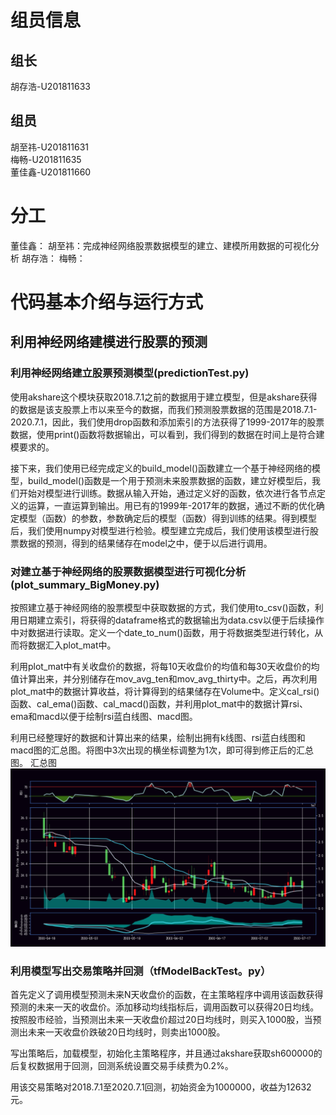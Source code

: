 # 组员信息  
## 组长  
胡存浩-U201811633  
## 组员  
胡至祎-U201811631  
梅畅-U201811635  
董佳鑫-U201811660  

# 分工
董佳鑫：
胡至祎：完成神经网络股票数据模型的建立、建模所用数据的可视化分析
胡存浩：
梅畅：

# 代码基本介绍与运行方式
## 利用神经网络建模进行股票的预测
### 利用神经网络建立股票预测模型(predictionTest.py)
使用akshare这个模块获取2018.7.1之前的数据用于建立模型，但是akshare获得的数据是该支股票上市以来至今的数据，而我们预测股票数据的范围是2018.7.1-2020.7.1，因此，我们使用drop函数和添加索引的方法获得了1999-2017年的股票数据，使用print()函数将数据输出，可以看到，我们得到的数据在时间上是符合建模要求的。 

接下来，我们使用已经完成定义的build_model()函数建立一个基于神经网络的模型，build_model()函数是一个用于预测未来股票数据的函数，建立好模型后，我们开始对模型进行训练。数据从输入开始，通过定义好的函数，依次进行各节点定义的运算，一直运算到输出。用已有的1999年-2017年的数据，通过不断的优化确定模型（函数）的参数，参数确定后的模型（函数）得到训练的结果。得到模型后，我们使用numpy对模型进行检验。模型建立完成后，我们使用该模型进行股票数据的预测，得到的结果储存在model之中，便于以后进行调用。

### 对建立基于神经网络的股票数据模型进行可视化分析(plot_summary_BigMoney.py)
按照建立基于神经网络的股票模型中获取数据的方式，我们使用to_csv()函数，利用日期建立索引，将获得的dataframe格式的数据输出为data.csv以便于后续操作中对数据进行读取。定义一个date_to_num()函数，用于将数据类型进行转化，从而将数据汇入plot_mat中。

利用plot_mat中有关收盘价的数据，将每10天收盘价的均值和每30天收盘价的均值计算出来，并分别储存在mov_avg_ten和mov_avg_thirty中。之后，再次利用plot_mat中的数据计算收益，将计算得到的结果储存在Volume中。定义cal_rsi()函数、cal_ema()函数、cal_macd()函数，并利用plot_mat中的数据计算rsi、ema和macd以便于绘制rsi蓝白线图、macd图。

利用已经整理好的数据和计算出来的结果，绘制出拥有k线图、rsi蓝白线图和macd图的汇总图。将图中3次出现的横坐标调整为1次，即可得到修正后的汇总图。
汇总图![](对建立基于神经网络的数据模型的数据进行可视化分析.png)

### 利用模型写出交易策略并回测（tfModelBackTest。py）
首先定义了调用模型预测未来N天收盘价的函数，在主策略程序中调用该函数获得预测的未来一天的收盘价。添加移动均线指标后，调用函数可以获得20日均线。按照股市经验，当预测出未来一天收盘价超过20日均线时，则买入1000股，当预测出未来一天收盘价跌破20日均线时，则卖出1000股。

写出策略后，加载模型，初始化主策略程序，并且通过akshare获取sh600000的后复权数据用于回测，回测系统设置交易手续费为0.2%。

用该交易策略对2018.7.1至2020.7.1回测，初始资金为1000000，收益为12632元。

